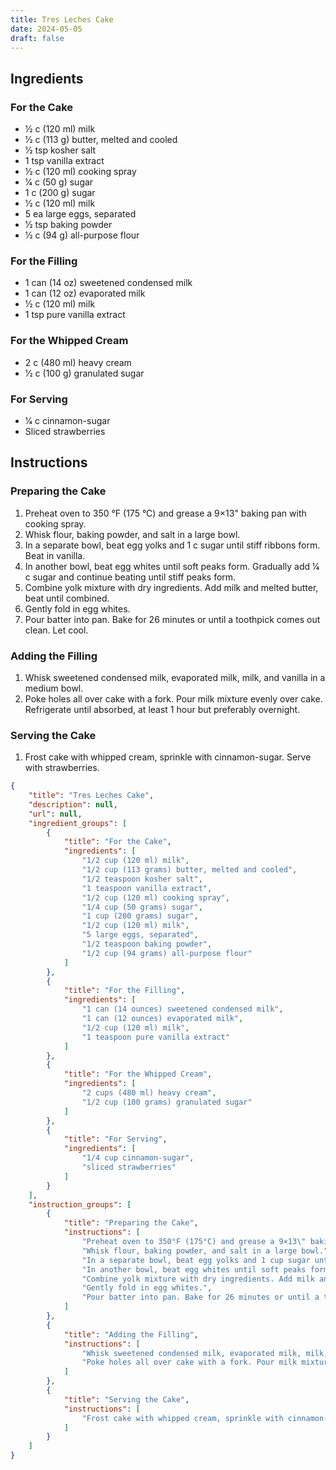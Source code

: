 ```yaml
---
title: Tres Leches Cake
date: 2024-05-05
draft: false
---
```


## Ingredients

### For the Cake

* 1⁄2 c (120 ml) milk
* 1⁄2 c (113 g) butter, melted and cooled
* 1⁄2 tsp kosher salt
* 1 tsp vanilla extract
* 1⁄2 c (120 ml) cooking spray
* 1⁄4 c (50 g) sugar
* 1 c (200 g) sugar
* 1⁄2 c (120 ml) milk
* 5 ea large eggs, separated
* 1⁄2 tsp baking powder
* 1⁄2 c (94 g) all-purpose flour

### For the Filling

* 1 can (14 oz) sweetened condensed milk
* 1 can (12 oz) evaporated milk
* 1⁄2 c (120 ml) milk
* 1 tsp pure vanilla extract

### For the Whipped Cream

* 2 c (480 ml) heavy cream
* 1⁄2 c (100 g) granulated sugar

### For Serving

* 1⁄4 c cinnamon-sugar
* Sliced strawberries


## Instructions

### Preparing the Cake

1. Preheat oven to 350 °F (175 °C) and grease a 9×13" baking pan with cooking spray.
2. Whisk flour, baking powder, and salt in a large bowl.
3. In a separate bowl, beat egg yolks and 1 c sugar until stiff ribbons form. Beat in vanilla.
4. In another bowl, beat egg whites until soft peaks form. Gradually add 1⁄4 c sugar and continue beating until stiff peaks form.
5. Combine yolk mixture with dry ingredients. Add milk and melted butter, beat until combined.
6. Gently fold in egg whites.
7. Pour batter into pan. Bake for 26 minutes or until a toothpick comes out clean. Let cool.

### Adding the Filling

1. Whisk sweetened condensed milk, evaporated milk, milk, and vanilla in a medium bowl.
2. Poke holes all over cake with a fork. Pour milk mixture evenly over cake. Refrigerate until absorbed, at least 1 hour but preferably overnight.

### Serving the Cake

1. Frost cake with whipped cream, sprinkle with cinnamon-sugar. Serve with strawberries.

```json
{
    "title": "Tres Leches Cake",
    "description": null,
    "url": null,
    "ingredient_groups": [
        {
            "title": "For the Cake",
            "ingredients": [
                "1/2 cup (120 ml) milk",
                "1/2 cup (113 grams) butter, melted and cooled",
                "1/2 teaspoon kosher salt",
                "1 teaspoon vanilla extract",
                "1/2 cup (120 ml) cooking spray",
                "1/4 cup (50 grams) sugar",
                "1 cup (200 grams) sugar",
                "1/2 cup (120 ml) milk",
                "5 large eggs, separated",
                "1/2 teaspoon baking powder",
                "1/2 cup (94 grams) all-purpose flour"
            ]
        },
        {
            "title": "For the Filling",
            "ingredients": [
                "1 can (14 ounces) sweetened condensed milk",
                "1 can (12 ounces) evaporated milk",
                "1/2 cup (120 ml) milk",
                "1 teaspoon pure vanilla extract"
            ]
        },
        {
            "title": "For the Whipped Cream",
            "ingredients": [
                "2 cups (480 ml) heavy cream",
                "1/2 cup (100 grams) granulated sugar"
            ]
        },
        {
            "title": "For Serving",
            "ingredients": [
                "1/4 cup cinnamon-sugar",
                "sliced strawberries"
            ]
        }
    ],
    "instruction_groups": [
        {
            "title": "Preparing the Cake",
            "instructions": [
                "Preheat oven to 350°F (175°C) and grease a 9×13\" baking pan with cooking spray.",
                "Whisk flour, baking powder, and salt in a large bowl.",
                "In a separate bowl, beat egg yolks and 1 cup sugar until stiff ribbons form. Beat in vanilla.",
                "In another bowl, beat egg whites until soft peaks form. Gradually add 1/4 cup sugar and continue beating until stiff peaks form.",
                "Combine yolk mixture with dry ingredients. Add milk and melted butter, beat until combined.",
                "Gently fold in egg whites.",
                "Pour batter into pan. Bake for 26 minutes or until a toothpick comes out clean. Let cool."
            ]
        },
        {
            "title": "Adding the Filling",
            "instructions": [
                "Whisk sweetened condensed milk, evaporated milk, milk, and vanilla in a medium bowl.",
                "Poke holes all over cake with a fork. Pour milk mixture evenly over cake. Refrigerate until absorbed, at least 1 hour but preferably overnight."
            ]
        },
        {
            "title": "Serving the Cake",
            "instructions": [
                "Frost cake with whipped cream, sprinkle with cinnamon-sugar. Serve with strawberries."
            ]
        }
    ]
}
```